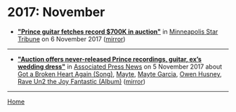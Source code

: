 # 2017: November

 - [**"Prince guitar fetches record $700K in auction"**](http://www.startribune.com/prince-guitar-fetches-record-700k-in-auction/455397973/) in [Minneapolis Star Tribune](http://www.startribune.com/) on 6 November 2017 ([mirror](https://web.archive.org/web/*/http://www.startribune.com/prince-guitar-fetches-record-700k-in-auction/455397973/))

----

 - [**"Auction offers never-released Prince recordings, guitar, ex’s wedding dress"**](https://www.apnews.com/a37b4dffd41e4f0aa89ed41ee05e4185) in [Associated Press News](https://www.apnews.com/) on 5 November 2017 about [Got a Broken Heart Again (Song)](https://bjmdotnet.github.io/pr1nc3/topics/song/got-a-broken-heart-again/), [Mayte](https://bjmdotnet.github.io/pr1nc3/topics/mayte/), [Mayte Garcia](https://bjmdotnet.github.io/pr1nc3/topics/mayte-garcia/), [Owen Husney](https://bjmdotnet.github.io/pr1nc3/topics/owen-husney/), [Rave Un2 the Joy Fantastic (Album)](https://bjmdotnet.github.io/pr1nc3/topics/album/rave-un2-the-joy-fantastic/) ([mirror](https://web.archive.org/web/*/https://www.apnews.com/a37b4dffd41e4f0aa89ed41ee05e4185))

----

[Home](./)

